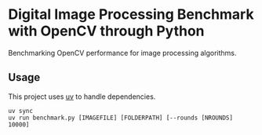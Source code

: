 # Digital Image Processing Benchmark with OpenCV through Python

Benchmarking OpenCV performance for image processing algorithms.

## Usage

This project uses [uv](https://docs.astral.sh/uv/) to handle dependencies.

```shell
uv sync
uv run benchmark.py [IMAGEFILE] [FOLDERPATH] [--rounds [NROUNDS] 10000]
```
